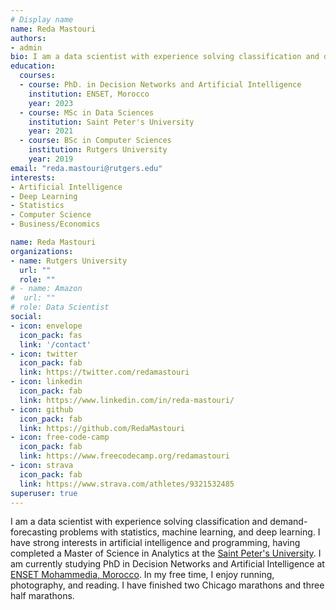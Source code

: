 ```yaml
---
# Display name
name: Reda Mastouri
authors:
- admin
bio: I am a data scientist with experience solving classification and demand-forecasting problems with statistics, machine learning, and deep learning.
education:
  courses:
  - course: PhD. in Decision Networks and Artificial Intelligence
    institution: ENSET, Morocco
    year: 2023 
  - course: MSc in Data Sciences
    institution: Saint Peter's University
    year: 2021
  - course: BSc in Computer Sciences
    institution: Rutgers University
    year: 2019
email: "reda.mastouri@rutgers.edu"
interests:
- Artificial Intelligence
- Deep Learning
- Statistics
- Computer Science
- Business/Economics

name: Reda Mastouri
organizations:
- name: Rutgers University
  url: ""
  role: ""
# - name: Amazon
#  url: ""
# role: Data Scientist
social:
- icon: envelope
  icon_pack: fas
  link: '/contact'
- icon: twitter
  icon_pack: fab
  link: https://twitter.com/redamastouri
- icon: linkedin
  icon_pack: fab
  link: https://www.linkedin.com/in/reda-mastouri/
- icon: github
  icon_pack: fab
  link: https://github.com/RedaMastouri
- icon: free-code-camp
  icon_pack: fab
  link: https://www.freecodecamp.org/redamastouri
- icon: strava
  icon_pack: fab
  link: https://www.strava.com/athletes/9321532485
superuser: true
---
```


I am a data scientist with experience solving classification and demand-forecasting problems with statistics, machine learning, and deep learning. I have strong interests in artificial intelligence and programming, having completed a Master of Science in Analytics at the [Saint Peter's University](https://www.saintpeters.edu/academics/graduate-programs/master-of-science-in-data-science/). I am currently studying PhD in Decision Networks and Artificial Intelligence at [ENSET Mohammedia, Morocco](https://www.enset-media.ac.ma/). In my free time, I enjoy running, photography, and reading. I have finished two Chicago marathons and three half marathons.
